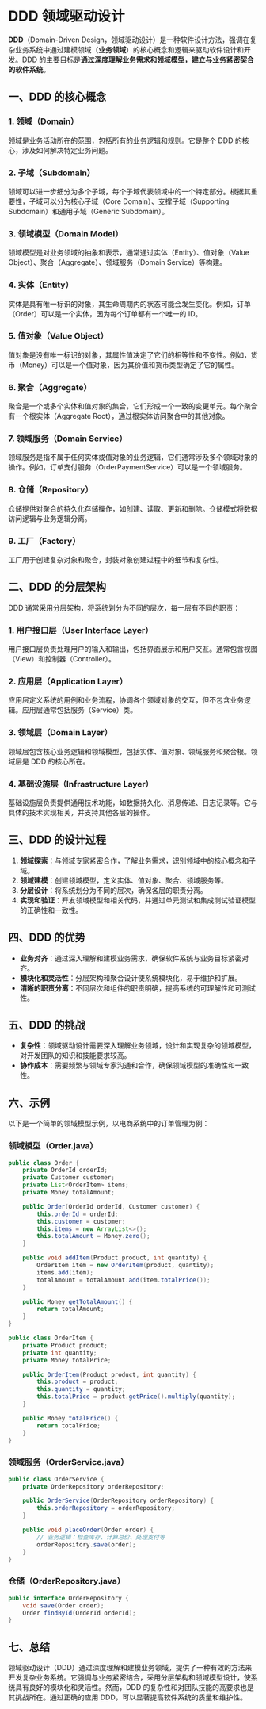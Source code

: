 # DDD 领域驱动设计

**DDD**（Domain-Driven Design，领域驱动设计）是一种软件设计方法，强调在复杂业务系统中通过建模领域（**业务领域**）的核心概念和逻辑来驱动软件设计和开发。DDD 的主要目标是**通过深度理解业务需求和领域模型，建立与业务紧密契合的软件系统**。

## 一、DDD 的核心概念

### 1. 领域（Domain）

领域是业务活动所在的范围，包括所有的业务逻辑和规则。它是整个 DDD 的核心，涉及如何解决特定业务问题。

### 2. 子域（Subdomain）

领域可以进一步细分为多个子域，每个子域代表领域中的一个特定部分。根据其重要性，子域可以分为核心子域（Core Domain）、支撑子域（Supporting Subdomain）和通用子域（Generic Subdomain）。

### 3. 领域模型（Domain Model）

领域模型是对业务领域的抽象和表示，通常通过实体（Entity）、值对象（Value Object）、聚合（Aggregate）、领域服务（Domain Service）等构建。

### 4. 实体（Entity）

实体是具有唯一标识的对象，其生命周期内的状态可能会发生变化。例如，订单（Order）可以是一个实体，因为每个订单都有一个唯一的 ID。

### 5. 值对象（Value Object）

值对象是没有唯一标识的对象，其属性值决定了它们的相等性和不变性。例如，货币（Money）可以是一个值对象，因为其价值和货币类型确定了它的属性。

### 6. 聚合（Aggregate）

聚合是一个或多个实体和值对象的集合，它们形成一个一致的变更单元。每个聚合有一个根实体（Aggregate Root），通过根实体访问聚合中的其他对象。

### 7. 领域服务（Domain Service）

领域服务是指不属于任何实体或值对象的业务逻辑，它们通常涉及多个领域对象的操作。例如，订单支付服务（OrderPaymentService）可以是一个领域服务。

### 8. 仓储（Repository）

仓储提供对聚合的持久化存储操作，如创建、读取、更新和删除。仓储模式将数据访问逻辑与业务逻辑分离。

### 9. 工厂（Factory）

工厂用于创建复杂对象和聚合，封装对象创建过程中的细节和复杂性。

## 二、DDD 的分层架构

DDD 通常采用分层架构，将系统划分为不同的层次，每一层有不同的职责：

### 1. 用户接口层（User Interface Layer）

用户接口层负责处理用户的输入和输出，包括界面展示和用户交互。通常包含视图（View）和控制器（Controller）。

### 2. 应用层（Application Layer）

应用层定义系统的用例和业务流程，协调各个领域对象的交互，但不包含业务逻辑。应用层通常包括服务（Service）类。

### 3. 领域层（Domain Layer）

领域层包含核心业务逻辑和领域模型，包括实体、值对象、领域服务和聚合根。领域层是 DDD 的核心所在。

### 4. 基础设施层（Infrastructure Layer）

基础设施层负责提供通用技术功能，如数据持久化、消息传递、日志记录等。它与具体的技术实现相关，并支持其他各层的操作。

## 三、DDD 的设计过程

1. **领域探索**：与领域专家紧密合作，了解业务需求，识别领域中的核心概念和子域。
2. **领域建模**：创建领域模型，定义实体、值对象、聚合、领域服务等。
3. **分层设计**：将系统划分为不同的层次，确保各层的职责分离。
4. **实现和验证**：开发领域模型和相关代码，并通过单元测试和集成测试验证模型的正确性和一致性。

## 四、DDD 的优势

- **业务对齐**：通过深入理解和建模业务需求，确保软件系统与业务目标紧密对齐。
- **模块化和灵活性**：分层架构和聚合设计使系统模块化，易于维护和扩展。
- **清晰的职责分离**：不同层次和组件的职责明确，提高系统的可理解性和可测试性。

## 五、DDD 的挑战

- **复杂性**：领域驱动设计需要深入理解业务领域，设计和实现复杂的领域模型，对开发团队的知识和技能要求较高。
- **协作成本**：需要频繁与领域专家沟通和合作，确保领域模型的准确性和一致性。

## 六、示例

以下是一个简单的领域模型示例，以电商系统中的订单管理为例：

### 领域模型（Order.java）

```java
public class Order {
    private OrderId orderId;
    private Customer customer;
    private List<OrderItem> items;
    private Money totalAmount;

    public Order(OrderId orderId, Customer customer) {
        this.orderId = orderId;
        this.customer = customer;
        this.items = new ArrayList<>();
        this.totalAmount = Money.zero();
    }

    public void addItem(Product product, int quantity) {
        OrderItem item = new OrderItem(product, quantity);
        items.add(item);
        totalAmount = totalAmount.add(item.totalPrice());
    }

    public Money getTotalAmount() {
        return totalAmount;
    }
}

public class OrderItem {
    private Product product;
    private int quantity;
    private Money totalPrice;

    public OrderItem(Product product, int quantity) {
        this.product = product;
        this.quantity = quantity;
        this.totalPrice = product.getPrice().multiply(quantity);
    }

    public Money totalPrice() {
        return totalPrice;
    }
}
```

### 领域服务（OrderService.java）

```java
public class OrderService {
    private OrderRepository orderRepository;

    public OrderService(OrderRepository orderRepository) {
        this.orderRepository = orderRepository;
    }

    public void placeOrder(Order order) {
        // 业务逻辑：检查库存、计算总价、处理支付等
        orderRepository.save(order);
    }
}
```

### 仓储（OrderRepository.java）

```java
public interface OrderRepository {
    void save(Order order);
    Order findById(OrderId orderId);
}
```

## 七、总结

领域驱动设计（DDD）通过深度理解和建模业务领域，提供了一种有效的方法来开发复杂业务系统。它强调与业务紧密结合，采用分层架构和领域模型设计，使系统具有良好的模块化和灵活性。然而，DDD 的复杂性和对团队技能的高要求也是其挑战所在。通过正确的应用 DDD，可以显著提高软件系统的质量和维护性。
